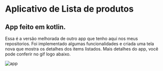 <h1>Aplicativo de Lista de produtos</h1>

<h2>App feito em kotlin.</h2>

<p>Essa é a versão melhorada de outro app que tenho aqui nos meus repositorios. Foi implementado algumas funcionalidades e criada uma tela nova que mostra os detalhes dos items listados.
Mais detalhes do app, você pode conferir no gif logo abaixo.</p>

![app](https://github.com/PedrokiDev/cadastro-produto/assets/58268366/57cce223-1c02-495e-82f6-1aa5b1bd94e9)
